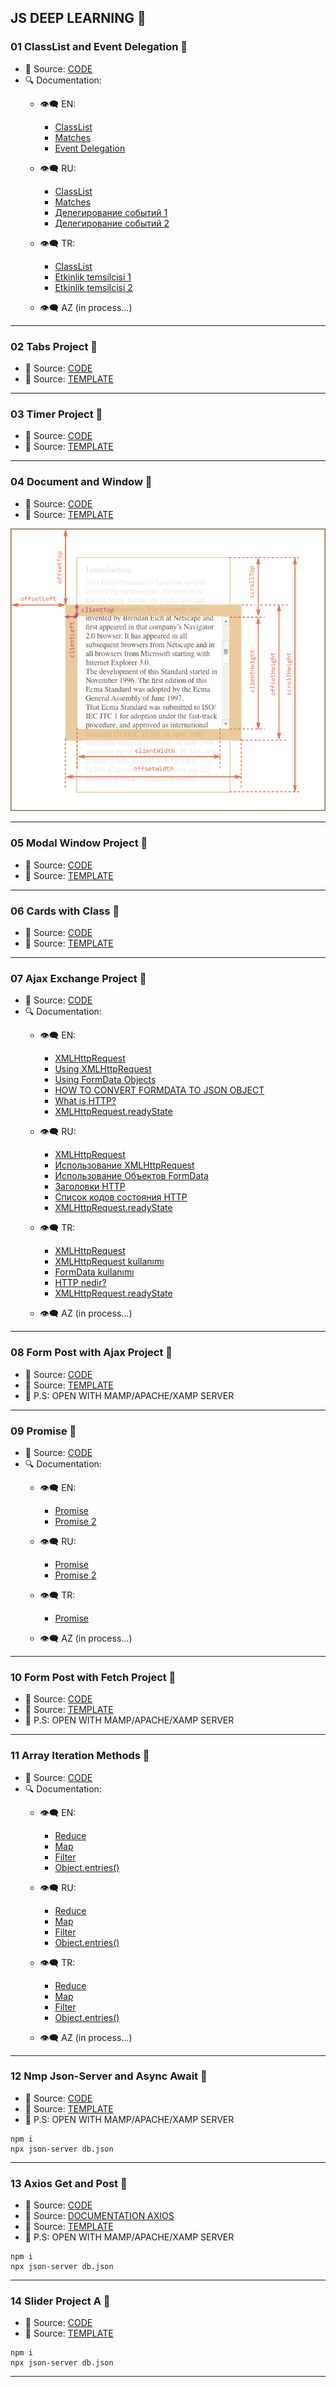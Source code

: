 ## JS DEEP LEARNING 🦆

### 01 ClassList and Event Delegation 🚀
- 🔑 Source: [CODE](./01ClassListAndEventDelegation/)
- 🔍 Documentation:
    - 👁‍🗨 EN:
        - [ClassList](https://developer.mozilla.org/en-US/docs/Web/API/Element/classList)
        - [Matches](https://developer.mozilla.org/en-US/docs/Web/API/Element/matches)
        - [Event Delegation](https://javascript.info/event-delegation)
    - 👁‍🗨 RU:
        - [ClassList](https://developer.mozilla.org/ru/docs/Web/API/Element/classList)
        - [Matches](https://developer.mozilla.org/ru/docs/Web/API/Element/matches)
        - [Делегирование событий 1](https://learn.javascript.ru/event-delegation)
        - [Делегирование событий 2](https://medium.com/@stasonmars/делегирование-событий-в-javascript-d91cbdd8916a)

    - 👁‍🗨 TR:
        - [ClassList](https://www.webcebir.com/174-javascript-classlist-ile-sinif-ekleme-silme-ve-gecis-efekti-dersi.html)
        - [Etkinlik temsilcisi 1](https://bit.ly/3LFaeAG)
        - [Etkinlik temsilcisi 2](https://www.webcebir.com/181-javascript-event-delegation-dersi.html)
        
    - 👁‍🗨 AZ (in process...)

<hr>

### 02 Tabs Project 🚀 
  - 🔑 Source: [CODE](./01ClassListAndEventDelegation/)
  - 🔑 Source: [TEMPLATE](https://drive.google.com/file/d/1-mtd3uM3KwWSbzV47nIrv0W9rqM-NG9u/view?usp=sharing)

<hr>

### 03 Timer Project 🚀 
  - 🔑 Source: [CODE](./03TimerProject/)
  - 🔑 Source: [TEMPLATE](https://drive.google.com/file/d/1-mtd3uM3KwWSbzV47nIrv0W9rqM-NG9u/view?usp=sharing)

<hr>

### 04 Document and Window 🚀 
  - 🔑 Source: [CODE](./04DocumentAndWindow/)
  - 🔑 Source: [TEMPLATE](https://drive.google.com/file/d/12VN6qIC0sxJZ9G71doqkYv3JjGLDWV36/view?usp=sharing)
  
![This is image](./04DocumentAndWindow/img/metric-all.png)

<hr>

### 05 Modal Window Project 🚀 
  - 🔑 Source: [CODE](./04DocumentAndWindow/)
  - 🔑 Source: [TEMPLATE](https://drive.google.com/file/d/1-mtd3uM3KwWSbzV47nIrv0W9rqM-NG9u/view?usp=sharing)
 
<hr>

### 06 Cards with Class 🚀 
  - 🔑 Source: [CODE](./06CardsWithClass/)
  - 🔑 Source: [TEMPLATE](https://drive.google.com/file/d/1-mtd3uM3KwWSbzV47nIrv0W9rqM-NG9u/view?usp=sharing)
 
<hr>

### 07 Ajax Exchange Project 🚀 
  - 🔑 Source: [CODE](../07AjaxExchangeProject/)
  - 🔍 Documentation:
    - 👁‍🗨 EN:
        - [XMLHttpRequest](https://developer.mozilla.org/en-US/docs/Web/API/XMLHttpRequest)
        - [Using XMLHttpRequest](https://developer.mozilla.org/en-US/docs/Web/API/XMLHttpRequest/Using_XMLHttpRequest)
        - [Using FormData Objects](https://developer.mozilla.org/en-US/docs/Web/API/FormData/Using_FormData_Objects)
        - [HOW TO CONVERT FORMDATA TO JSON OBJECT](https://ilikekillnerds.com/2017/09/convert-formdata-json-object/)
        - [What is HTTP?](https://www.cloudflare.com/learning/ddos/glossary/hypertext-transfer-protocol-http/)
        - [XMLHttpRequest.readyState](https://developer.mozilla.org/en-US/docs/Web/API/XMLHttpRequest/readyState)
        
    - 👁‍🗨 RU:
        - [XMLHttpRequest](https://developer.mozilla.org/ru/docs/Web/API/XMLHttpRequest)
        - [Использование XMLHttpRequest](https://developer.mozilla.org/ru/docs/Web/API/XMLHttpRequest/Using_XMLHttpRequest)
        - [Использование Объектов FormData](https://developer.mozilla.org/ru/docs/Web/API/FormData/Using_FormData_Objects)
        - [Заголовки HTTP](https://ru.wikipedia.org/wiki/Заголовки_HTTP)
        - [Список кодов состояния HTTP](https://ru.wikipedia.org/wiki/Список_кодов_состояния_HTTP)
        - [XMLHttpRequest.readyState](https://developer.mozilla.org/ru/docs/Web/API/XMLHttpRequest/readyState)

    - 👁‍🗨 TR:
        - [XMLHttpRequest](https://tr.wikipedia.org/wiki/XMLHttpRequest)
        - [XMLHttpRequest kullanımı](https://www.yusufsezer.com.tr/javascript-ajax/)
        - [FormData kullanımı](https://www.web-gelistirme-sc.com/tr/php/ajax-dosyasi-yuklemek-icin-formdata-nasil-kullanilir/1044171822/)
        - [HTTP nedir?](https://www.hosting.com.tr/bilgi-bankasi/http-nedir/)
        - [XMLHttpRequest.readyState](https://www.teknotra.com/xmlhttprequest-readystate-geri-donen-cevaplari/)
        
    - 👁‍🗨 AZ (in process...)

<hr>

### 08 Form Post with Ajax Project 🚀 
  - 🔑 Source: [CODE](./08FormPostWithAjax/)
  - 🔑 Source: [TEMPLATE](https://drive.google.com/file/d/1-mtd3uM3KwWSbzV47nIrv0W9rqM-NG9u/view?usp=sharing)
  - 🔑 P.S: OPEN WITH MAMP/APACHE/XAMP SERVER

<hr>

### 09 Promise 🚀 
- 🔑 Source: [CODE](./09PromiseNotes/)
- 🔍 Documentation:
    - 👁‍🗨 EN:
        - [Promise](https://developer.mozilla.org/en-US/docs/Web/JavaScript/Reference/Global_Objects/Promise)
        - [Promise 2](https://javascript.info/promise-basics)

    - 👁‍🗨 RU:
        - [Promise](https://developer.mozilla.org/ru/docs/Web/JavaScript/Reference/Global_Objects/Promise)
        - [Promise 2](https://learn.javascript.ru/promise-basics)

    - 👁‍🗨 TR:
        - [Promise](https://tr.javascript.info/promise-basics)
        
    - 👁‍🗨 AZ (in process...)

<hr>

### 10 Form Post with Fetch Project 🚀 
  - 🔑 Source: [CODE](./10FormPostWithFetch/)
  - 🔑 Source: [TEMPLATE](https://drive.google.com/file/d/1-mtd3uM3KwWSbzV47nIrv0W9rqM-NG9u/view?usp=sharing)
  - 🔑 P.S: OPEN WITH MAMP/APACHE/XAMP SERVER

<hr>

### 11 Array Iteration Methods 🚀 
  - 🔑 Source: [CODE](./11ArrayIterationMethods/)
  - 🔍 Documentation:
    - 👁‍🗨 EN:
       - [Reduce](https://developer.mozilla.org/en-US/docs/Web/JavaScript/Reference/Global_Objects/Array/Reduce)
        - [Map](https://developer.mozilla.org/en-US/docs/Web/JavaScript/Reference/Global_Objects/Array/map)
        - [Filter](https://developer.mozilla.org/en-US/docs/Web/JavaScript/Reference/Global_Objects/Array/filter)
        - [Object.entries()](https://developer.mozilla.org/en-US/docs/Web/JavaScript/Reference/Global_Objects/Object/entries)
        
    - 👁‍🗨 RU:
        - [Reduce](https://developer.mozilla.org/ru/docs/Web/JavaScript/Reference/Global_Objects/Array/Reduce)
        - [Map](https://developer.mozilla.org/ru/docs/Web/JavaScript/Reference/Global_Objects/Array/map)
        - [Filter](https://developer.mozilla.org/ru/docs/Web/JavaScript/Reference/Global_Objects/Array/filter)
        - [Object.entries()](https://developer.mozilla.org/ru/docs/Web/JavaScript/Reference/Global_Objects/Object/entries)

    - 👁‍🗨 TR:
        - [Reduce](https://prototurk.com/javascript/array-reduce-metodu)
        - [Map](http://www.yucelalkan.com/javascript-array-map-kullanimi)
        - [Filter](https://scetinkaya.com/javascript-filter-metodu-kullanimi/)
        - [Object.entries()](https://goktugsultan.medium.com/js-object-keys-values-entries-143b09f8a74e)
        
    - 👁‍🗨 AZ (in process...)

<hr>

### 12 Nmp Json-Server and Async Await 🚀 
  - 🔑 Source: [CODE](./12NmpJsonServerAndAsynAwait/)
  - 🔑 Source: [TEMPLATE](https://drive.google.com/file/d/1-mtd3uM3KwWSbzV47nIrv0W9rqM-NG9u/view?usp=sharing)
  - 🔑 P.S: OPEN WITH MAMP/APACHE/XAMP SERVER

  ```
  npm i
  npx json-server db.json
  ```
<hr>

  ### 13 Axios Get and Post 🚀 
  - 🔑 Source: [CODE](./13AxiosGetAndPost/)
  - 🔑 Source: [DOCUMENTATION AXIOS](https://github.com/axios/axios)
  - 🔑 Source: [TEMPLATE](https://drive.google.com/file/d/1-mtd3uM3KwWSbzV47nIrv0W9rqM-NG9u/view?usp=sharing)
  - 🔑 P.S: OPEN WITH MAMP/APACHE/XAMP SERVER

  ```
  npm i
  npx json-server db.json
  ```

<hr>

  ### 14 Slider Project A 🚀 
  - 🔑 Source: [CODE](./14SliderProjectA/)
  - 🔑 Source: [TEMPLATE](https://drive.google.com/file/d/1-mtd3uM3KwWSbzV47nIrv0W9rqM-NG9u/view?usp=sharing)

  ```
  npm i
  npx json-server db.json
  ```

<hr>